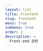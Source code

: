 ```yaml
---
layout: list
title: Frontend
slug: frontend
menu: true
submenu: true
order: 3
description: >
  Front-end 관련  
---
```

